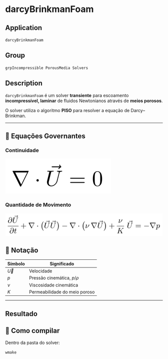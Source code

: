 # darcyBrinkmanFoam

## Application
`darcyBrinkmanFoam`

## Group
`grpIncompressible PorousMedia Solvers`

## Description
`darcyBrinkmanFoam` é um solver **transiente** para escoamento **incompressível, laminar** de fluidos Newtonianos através de **meios porosos**.



O solver utiliza o algoritmo **PISO** para resolver a equação de Darcy–Brinkman.

---

## 🔹 Equações Governantes

### Continuidade

![MOMENTUM-DARCY](Equacoes/CONTINUIDADE.svg)

### Quantidade de Movimento

![MOMENTUM-DARCY](Equacoes/MOMENTUM-DARCY.svg)


## 🔹 Notação

| Símbolo   | Significado                        |
|-----------|------------------------------------|
| $\vec{U}$ | Velocidade                         |
| $p$       | Pressão cinemática, $p/\rho$       |
| $\nu$     | Viscosidade cinemática             |
| $K$       | Permeabilidade do meio poroso      |

---


## Resultado

## 🚀 Como compilar

Dentro da pasta do solver:
```bash
wmake

